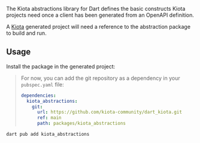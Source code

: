 The Kiota abstractions library for Dart defines the basic constructs Kiota projects need once
a client has been generated from an OpenAPI definition.

A [Kiota](https://github.com/microsoft/kiota) generated project will need a reference to the
abstraction package to build and run.

## Usage

Install the package in the generated project:

> For now, you can add the git repository as a dependency in your `pubspec.yaml` file:
>
> ```yaml
> dependencies:
>   kiota_abstractions:
>     git:
>       url: https://github.com/kiota-community/dart_kiota.git
>       ref: main
>       path: packages/kiota_abstractions
> ```

```bash
dart pub add kiota_abstractions
```
